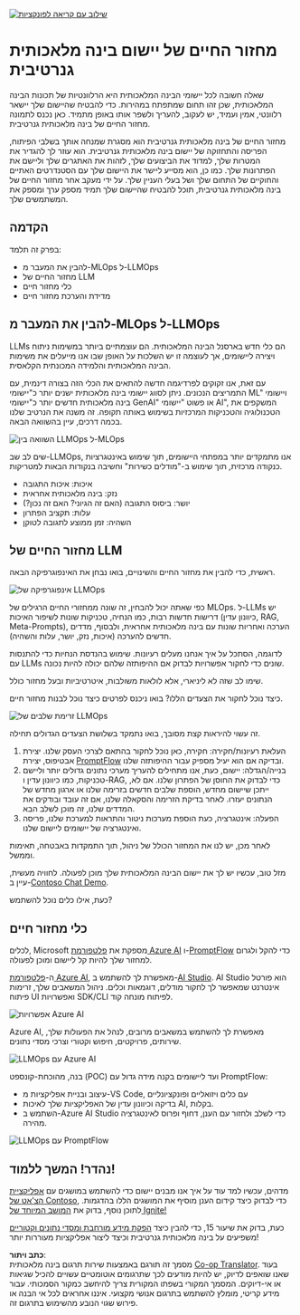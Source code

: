 <!--
CO_OP_TRANSLATOR_METADATA:
{
  "original_hash": "27a5347a5022d5ef0a72ab029b03526a",
  "translation_date": "2025-05-19T23:30:50+00:00",
  "source_file": "14-the-generative-ai-application-lifecycle/README.md",
  "language_code": "he"
}
-->
[![שילוב עם קריאה לפונקציות](../../../translated_images/14-lesson-banner.0b85d0b37979269e80a18bb1e758e1ccca0a2195b426a0af666c8ad14aee60b0.he.png)](https://aka.ms/gen-ai-lesson14-gh?WT.mc_id=academic-105485-koreyst)

# מחזור החיים של יישום בינה מלאכותית גנרטיבית

שאלה חשובה לכל יישומי הבינה המלאכותית היא הרלוונטיות של תכונות הבינה המלאכותית, שכן זהו תחום שמתפתח במהירות. כדי להבטיח שהיישום שלך יישאר רלוונטי, אמין ועמיד, יש לעקוב, להעריך ולשפר אותו באופן מתמיד. כאן נכנס לתמונה מחזור החיים של בינה מלאכותית גנרטיבית.

מחזור החיים של בינה מלאכותית גנרטיבית הוא מסגרת שמנחה אותך בשלבי הפיתוח, הפריסה והתחזוקה של יישום בינה מלאכותית גנרטיבית. הוא עוזר לך להגדיר את המטרות שלך, למדוד את הביצועים שלך, לזהות את האתגרים שלך וליישם את הפתרונות שלך. כמו כן, הוא מסייע ליישר את היישום שלך עם הסטנדרטים האתיים והחוקיים של התחום שלך ושל בעלי העניין שלך. על ידי מעקב אחר מחזור החיים של בינה מלאכותית גנרטיבית, תוכל להבטיח שהיישום שלך תמיד מספק ערך ומספק את המשתמשים שלך.

## הקדמה

בפרק זה תלמד:

- להבין את המעבר מ-MLOps ל-LLMOps
- מחזור החיים של LLM
- כלי מחזור חיים
- מדידת והערכת מחזור חיים

## להבין את המעבר מ-MLOps ל-LLMOps

LLMs הם כלי חדש בארסנל הבינה המלאכותית. הם עוצמתיים ביותר במשימות ניתוח ויצירה ליישומים, אך לעוצמה זו יש השלכות על האופן שבו אנו מייעלים את משימות הבינה המלאכותית והלמידה המכונתית הקלאסית.

עם זאת, אנו זקוקים לפרדיגמה חדשה להתאים את הכלי הזה בצורה דינמית, עם התמריצים הנכונים. ניתן לסווג יישומי בינה מלאכותית ישנים יותר כ"יישומי ML" ויישומי בינה מלאכותית חדשים יותר כ"יישומי GenAI" או פשוט "יישומי AI", המשקפים את הטכנולוגיה והטכניקות המרכזיות בשימוש באותה תקופה. זה משנה את הנרטיב שלנו בכמה דרכים, עיין בהשוואה הבאה.

![השוואה בין LLMOps ל-MLOps](../../../translated_images/01-llmops-shift.82d7bf6eb2d98a01e35f234df654e9aa4ebec89792f274695a5da8dc3f388084.he.png)

שים לב שב-LLMOps, אנו מתמקדים יותר במפתחי היישומים, תוך שימוש באינטגרציות כנקודה מרכזית, תוך שימוש ב-"מודלים כשירות" וחשיבה בנקודות הבאות למטריקות.

- איכות: איכות התגובה
- נזק: בינה מלאכותית אחראית
- יושר: ביסוס התגובה (האם זה הגיוני? האם זה נכון?)
- עלות: תקציב הפתרון
- השהיה: זמן ממוצע לתגובה לטוקן

## מחזור החיים של LLM

ראשית, כדי להבין את מחזור החיים והשינויים, בואו נבחן את האינפוגרפיקה הבאה.

![אינפוגרפיקה של LLMOps](../../../translated_images/02-llmops.287de964b5ce9577678b7f053efb3a3c92adf0852c882c5bae94c11b7563e4db.he.png)

כפי שאתה יכול להבחין, זה שונה ממחזורי החיים הרגילים של MLOps. ל-LLMs יש דרישות חדשות רבות, כמו הנחיה, טכניקות שונות לשיפור האיכות (כיוונון עדין, RAG, Meta-Prompts), הערכה ואחריות שונות עם בינה מלאכותית אחראית, ולבסוף, מדדים חדשים להערכה (איכות, נזק, יושר, עלות והשהיה).

לדוגמה, הסתכל על איך אנחנו מעלים רעיונות. שימוש בהנדסת הנחיות כדי להתנסות עם LLMs שונים כדי לחקור אפשרויות לבדוק אם ההיפותזה שלהם יכולה להיות נכונה.

שימו לב שזה לא ליניארי, אלא לולאות משולבות, איטרטיביות ובעל מחזור כולל.

כיצד נוכל לחקור את הצעדים הללו? בואו ניכנס לפרטים כיצד נוכל לבנות מחזור חיים.

![זרימת שלבים של LLMOps](../../../translated_images/03-llm-stage-flows.f3b87c210c1fe37084a7b7408877ff1688e2dc565694789820ec259e76d4ed05.he.png)

זה עשוי להיראות קצת מסובך, בואו נתמקד בשלושת הצעדים הגדולים תחילה.

1. העלאת רעיונות/חקירה: חקירה, כאן נוכל לחקור בהתאם לצרכי העסק שלנו. יצירת אבטיפוס, יצירת [PromptFlow](https://microsoft.github.io/promptflow/index.html?WT.mc_id=academic-105485-koreyst) ובדיקה אם הוא יעיל מספיק עבור ההיפותזה שלנו.
2. בנייה/הגדלה: יישום, כעת, אנו מתחילים להעריך מערכי נתונים גדולים יותר וליישם טכניקות, כמו כיוונון עדין ו-RAG, כדי לבדוק את החוסן של הפתרון שלנו. אם לא, ייתכן שיישום מחדש, הוספת שלבים חדשים בזרימה שלנו או ארגון מחדש של הנתונים יעזרו. לאחר בדיקת הזרימה והסקאלה שלנו, אם זה עובד ובודקים את המדדים שלנו, זה מוכן לשלב הבא.
3. הפעלה: אינטגרציה, כעת הוספת מערכות ניטור והתראות למערכת שלנו, פריסה ואינטגרציה של יישומים ליישום שלנו.

לאחר מכן, יש לנו את המחזור הכולל של ניהול, תוך התמקדות באבטחה, תאימות וממשל.

מזל טוב, עכשיו יש לך את יישום הבינה המלאכותית שלך מוכן לפעולה. לחוויה מעשית, עיין ב-[Contoso Chat Demo](https://nitya.github.io/contoso-chat/?WT.mc_id=academic-105485-koreys).

כעת, אילו כלים נוכל להשתמש?

## כלי מחזור חיים

לכלים, Microsoft מספקת את [פלטפורמת Azure AI](https://azure.microsoft.com/solutions/ai/?WT.mc_id=academic-105485-koreys) ו-[PromptFlow](https://microsoft.github.io/promptflow/index.html?WT.mc_id=academic-105485-koreyst) כדי להקל ולגרום למחזור שלך להיות קל ליישום ומוכן לפעולה.

ה-[פלטפורמת Azure AI](https://azure.microsoft.com/solutions/ai/?WT.mc_id=academic-105485-koreys), מאפשרת לך להשתמש ב-[AI Studio](https://ai.azure.com/?WT.mc_id=academic-105485-koreys). AI Studio הוא פורטל אינטרנט שמאפשר לך לחקור מודלים, דוגמאות וכלים. ניהול המשאבים שלך, זרימות פיתוח UI ואפשרויות SDK/CLI לפיתוח מונחה קוד.

![אפשרויות Azure AI](../../../translated_images/04-azure-ai-platform.bf903e8cdf00f73896d804bd8e6bea62f5280498c998271bd5629c1efa8b466f.he.png)

Azure AI, מאפשרת לך להשתמש במשאבים מרובים, לנהל את הפעולות שלך, שירותים, פרויקטים, חיפוש וקטורי וצרכי מסדי נתונים.

![LLMOps עם Azure AI](../../../translated_images/05-llm-azure-ai-prompt.dc29c0d74b1dd939f7c6cbf28b1fee54b9a846ba04d4068c40134e2627cb7232.he.png)

בנה, מהוכחת-קונספט (POC) ועד ליישומים בקנה מידה גדול עם PromptFlow:

- עיצוב ובניית אפליקציות מ-VS Code, עם כלים ויזואליים ופונקציונליים
- בדיקה וכיוונון עדין של האפליקציות שלך לאיכות AI, בקלות.
- השתמש ב-Azure AI Studio כדי לשלב ולחזור עם הענן, דחוף ופרוס לאינטגרציה מהירה.

![LLMOps עם PromptFlow](../../../translated_images/06-llm-promptflow.8f0a6fcbea793a042a3db89ca1db1aa8fd540526958c97b5e894748fb4a87edd.he.png)

## נהדר! המשך ללמוד!

מדהים, עכשיו למד עוד על איך אנו מבנים יישום כדי להשתמש במושגים עם [אפליקציית הצ'אט של Contoso](https://nitya.github.io/contoso-chat/?WT.mc_id=academic-105485-koreyst), כדי לבדוק כיצד קידום הענן מוסיף את המושגים הללו בהדגמות. לתוכן נוסף, בדוק את [המושב המיוחד של Ignite!
](https://www.youtube.com/watch?v=DdOylyrTOWg)

כעת, בדוק את שיעור 15, כדי להבין כיצד [הפקת מידע מורחבת ומסדי נתונים וקטוריים](../15-rag-and-vector-databases/README.md?WT.mc_id=academic-105485-koreyst) משפיעים על בינה מלאכותית גנרטיבית וכיצד ליצור אפליקציות מעוררות יותר!

**כתב ויתור**:  
מסמך זה תורגם באמצעות שירות תרגום בינה מלאכותית [Co-op Translator](https://github.com/Azure/co-op-translator). בעוד שאנו שואפים לדיוק, יש להיות מודעים לכך שתרגומים אוטומטיים עשויים להכיל שגיאות או אי-דיוקים. המסמך המקורי בשפתו המקורית צריך להיחשב כמקור הסמכותי. עבור מידע קריטי, מומלץ להשתמש בתרגום אנושי מקצועי. איננו אחראים לכל אי הבנה או פירוש שגוי הנובע מהשימוש בתרגום זה.